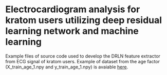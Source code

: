 # Electrocardiogram analysis for kratom users utilizing deep residual learning network and machine learning

Example files of source code used to develop the DRLN feature extractor from ECG signal of kratom users.
Example of dataset from the age factor (X_train_age_1.npy and y_train_age_1.npy) is avaiable [here](https://drive.google.com/drive/u/1/folders/1NV2B_M7XcumAx9OgfjGC0b5-irsyK6NA).
